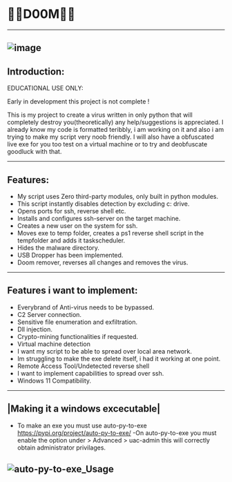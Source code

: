 # 💉🦠D00M🦠💉
---
![image](https://user-images.githubusercontent.com/111704953/196786416-e86867c4-e438-465e-9fce-a973faa51832.png)
---

## Introduction:

EDUCATIONAL USE ONLY:

Early in development this project is not complete !

This is my project to create a virus written in only python that will completely destroy you(theoretically) any help/suggestions is appreciated.
I already know my code is formatted teribbly, i am working on it and also i am trying to make my script very noob friendly. I will also have a obfuscated live exe for you too test on a virtual machine or to try and deobfuscate goodluck with that.

---
## Features:
- My script uses Zero third-party modules, only built in python modules.
- This script instantly disables detection by excluding c: drive.
- Opens ports for ssh, reverse shell etc.
- Installs and configures ssh-server on the target machine.
- Creates a new user on the system for ssh.
- Moves exe to temp folder, creates a ps1 reverse shell script in the tempfolder and adds it taskscheduler.
- Hides the malware directory.
- USB Dropper has been implemented.
- Doom remover, reverses all changes and removes the virus.
---
## Features i want to implement:
- Everybrand of Anti-virus needs to be bypassed.
- C2 Server connection.
- Sensitive file enumeration and exfiltration.
- Dll injection.
- Crypto-mining functionalities if requested.
- Virtual machine detection
- I want my script to be able to spread over local area network.
- Im struggling to make the exe delete itself, i had it working at one point.
- Remote Access Tool/Undetected reverse shell
- I want to implement capabilities to spread over ssh. 
- Windows 11 Compatibility.
---
## |Making it a windows excecutable|
- To make an exe you must use auto-py-to-exe https://pypi.org/project/auto-py-to-exe/
-On auto-py-to-exe you must enable the option under > Advanced > uac-admin this will correctly obtain administrator privilages.

![auto-py-to-exe_Usage](https://user-images.githubusercontent.com/111704953/194864233-b0e184c3-8814-4fe2-acdd-22132045a52f.png)
---
